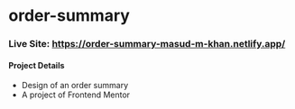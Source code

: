 # order-summary
### Live Site: https://order-summary-masud-m-khan.netlify.app/

#### Project Details
* Design of an order summary
* A project of Frontend Mentor
